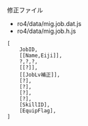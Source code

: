 
修正ファイル
* ro4/data/mig.job.dat.js
* ro4/data/mig.job.h.js

```
[
    JobID,
    [[Name,Eiji]],
    ?,?,?,
    [[?]],
    [[JobLv補正]],
    [?],
    [?],
    [?],
    [?],
    [SkillID],
    [EquipFlag],
]
```
